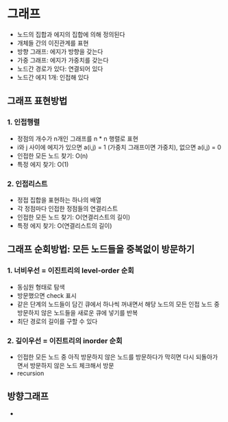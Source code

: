 # 그래프
- 노드의 집합과 에지의 집합에 의해 정의된다
- 개체들 간의 이진관계를 표현
- 방향 그래프: 에지가 방향을 갖는다
- 가중 그래프: 에지가 가중치를 갖는다
- 노드간 경로가 있다: 연결되어 있다
- 노드간 에지 1개: 인접해 있다

## 그래프 표현방법

### 1. 인접행렬
- 정점의 개수가 n개인 그래프를 n * n 행렬로 표현
- i와 j 사이에 에지가 있으면 a(i,j) = 1 (가중치 그래프이면 가중치), 없으면 a(i,j) = 0
- 인접한 모든 노드 찾기: O(n)
- 특정 에지 찾기: O(1)

### 2. 인접리스트
- 정접 집합을 표현하는 하나의 배열
- 각 정점마다 인접한 정점들의 연결리스트
- 인접한 모든 노드 찾기: O(연결리스트의 길이)
- 특정 에지 찾기: O(연결리스트의 길이)

## 그래프 순회방법: 모든 노드들을 중복없이 방문하기

### 1. 너비우선 = 이진트리의 level-order 순회
- 동심원 형태로 탐색
- 방문했으면 check 표시
- 같은 단계의 노드들이 담긴 큐에서 하나씩 꺼내면서 해당 노드의 모든 인접 노드 중 방문하지 않은 노드들을 새로운 큐에 넣기를 반복
- 최단 경로의 길이를 구할 수 있다

### 2. 깊이우선 = 이진트리의 inorder 순회
- 인접한 모든 노드 중 아직 방문하지 않은 노드를 방문하다가 막히면 다시 되돌아가면서 방문하지 않은 노드 체크해서 방문
- recursion

## 방향그래프
- 